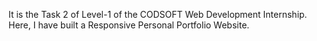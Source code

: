 It is the Task 2 of Level-1 of the CODSOFT Web Development Internship. Here, I have built a Responsive Personal Portfolio Website.
